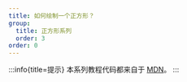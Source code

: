 ```yaml
---
title: 如何绘制一个正方形？
group:
  title: 正方形系列
  order: 3
order: 0
---
```


:::info{title=提示}
本系列教程代码都来自于 [MDN](https://developer.mozilla.org/zh-CN/docs/Web/API/WebGL_API/Tutorial/Adding_2D_content_to_a_WebGL_context)。
:::

<code src="../demos/rect/basic/index.tsx" ></code>
